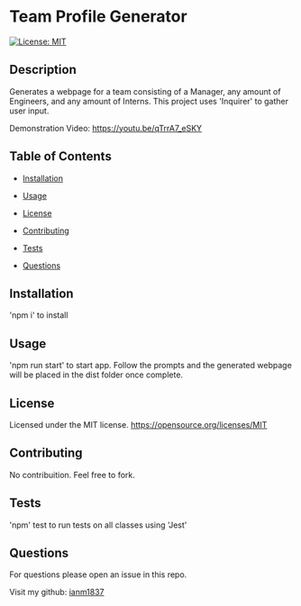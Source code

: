 # Team Profile Generator

[![License: MIT](https://img.shields.io/badge/License-MIT-yellow.svg)](https://opensource.org/licenses/MIT)

## Description

Generates a webpage for a team consisting of a Manager, any amount of Engineers, and any amount of Interns. This project uses 'Inquirer' to gather user input.

Demonstration Video: https://youtu.be/qTrrA7_eSKY

## Table of Contents

* [Installation](#installation)

* [Usage](#usage)

* [License](#license)

* [Contributing](#contributing)

* [Tests](#tests)

* [Questions](#questions)

## Installation

'npm i' to install

## Usage

'npm run start' to start app. Follow the prompts and the generated webpage will be placed in the dist folder once complete.

## License

Licensed under the MIT license.
https://opensource.org/licenses/MIT

## Contributing

No contribuition. Feel free to fork.

## Tests

'npm' test to run tests on all classes using 'Jest'

## Questions

For questions please open an issue in this repo.

Visit my github: [ianm1837](https://www.github.com/ianm1837)

